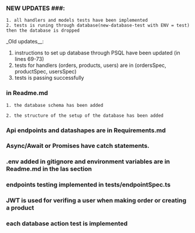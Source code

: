 ### NEW UPDATES ###:

    1. all handlers and models tests have been implemented
    2. tests is runing through database(new-database-test with ENV = test) then the database is dropped

\_Old updates\_\_:

1. instructions to set up database through PSQL have been updated (in lines 69-73)
2. tests for handlers (orders, products, users) are in (ordersSpec, productSpec, usersSpec)
3. tests is passing successfully

### in Readme.md

    1. the database schema has been added

    2. the structure of the setup of the database has been added

### Api endpoints and datashapes are in Requirements.md

### Async/Await or Promises have catch statements.

### .env added in gitignore and environment variables are in Readme.md in the las section

### endpoints testing implemented in tests/endpointSpec.ts

### JWT is used for verifing a user when making order or creating a product

### each database action test is implemented
